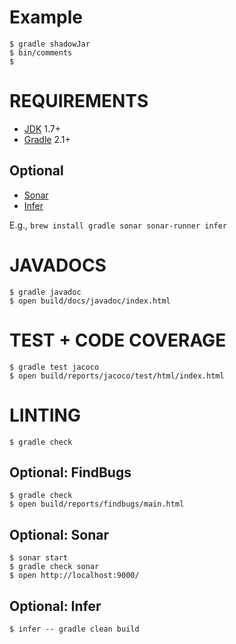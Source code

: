 # Example

```
$ gradle shadowJar
$ bin/comments
$
```

# REQUIREMENTS

* [JDK](http://www.oracle.com/technetwork/java/javase/downloads/index.html) 1.7+
* [Gradle](http://gradle.org/) 2.1+

## Optional

* [Sonar](http://www.sonarqube.org/)
* [Infer](http://fbinfer.com/)

E.g., `brew install gradle sonar sonar-runner infer`

# JAVADOCS

```
$ gradle javadoc
$ open build/docs/javadoc/index.html
```

# TEST + CODE COVERAGE

```
$ gradle test jacoco
$ open build/reports/jacoco/test/html/index.html
```

# LINTING

```
$ gradle check
```

## Optional: FindBugs

```
$ gradle check
$ open build/reports/findbugs/main.html
```

## Optional: Sonar

```
$ sonar start
$ gradle check sonar
$ open http://localhost:9000/
```

## Optional: Infer

```
$ infer -- gradle clean build
```
